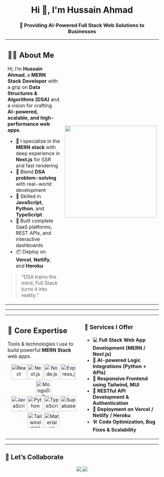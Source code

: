 <h1 align="center">Hi 👋, I'm Hussain Ahmad</h1>
<h3 align="center">🚀 Providing AI-Powered Full Stack Web Solutions to Businesses</h3>

<table align="center">
  <tr>
    <td valign="top" width="60%">
      <h2>🧑‍💻 About Me</h2>
      <p>
        Hi, I’m <strong>Hussain Ahmad</strong>, a <strong>MERN Stack Developer</strong> with a grip on <strong>Data Structures & Algorithms (DSA)</strong> and a vision for crafting <strong>AI-powered, scalable, and high-performance web apps</strong>.
      </p>
      <ul>
        <li>🧱 I specialize in the <strong>MERN stack</strong> with deep experience in <strong>Next.js</strong> for SSR and fast rendering</li>
        <li>🧠 Blend <strong>DSA problem-solving</strong> with real-world development</li>
        <li>🧰 Skilled in <strong>JavaScript</strong>, <strong>Python</strong>, and <strong>TypeScript</strong></li>
        <li>🚀 Built complete SaaS platforms, REST APIs, and interactive dashboards</li>
        <li>📦 Deploy on <strong>Vercel</strong>, <strong>Netlify</strong>, and <strong>Heroku</strong></li>
      </ul>
      <blockquote>
        "DSA trains the mind, Full Stack turns it into reality."
      </blockquote>
    </td>
    <td align="center" width="40%">
      <img src="https://media.giphy.com/media/qgQUggAC3Pfv687qPC/giphy.gif" width="300" />
    </td>
  </tr>
</table>

---

<table>
<tr>
<td valign="top" width="50%">
  <h2>💼 Core Expertise</h2>
  <p>
    Tools & technologies I use to build powerful <strong>MERN Stack</strong> web apps.
  </p>
  <p align="center">
    <img src="https://cdn.jsdelivr.net/gh/devicons/devicon/icons/react/react-original.svg" height="50" alt="React" title="React" />
    <img src="https://assets.vercel.com/image/upload/v1607554385/repositories/next-js/next-logo.png" height="50" alt="Next.js" title="Next.js" />
    <img src="https://cdn.jsdelivr.net/gh/devicons/devicon/icons/nodejs/nodejs-original-wordmark.svg" height="50" alt="Node.js" title="Node.js" />
    <img src="https://upload.wikimedia.org/wikipedia/commons/6/64/Expressjs.png" height="50" alt="Express.js" title="Express.js" />
    <img src="https://cdn.jsdelivr.net/gh/devicons/devicon/icons/mongodb/mongodb-original.svg" height="50" alt="MongoDB" title="MongoDB" />
    <br>
    <img src="https://cdn.jsdelivr.net/gh/devicons/devicon/icons/javascript/javascript-original.svg" height="50" alt="JavaScript" title="JavaScript" />
    <img src="https://cdn.jsdelivr.net/gh/devicons/devicon/icons/python/python-original.svg" height="50" alt="Python" title="Python" />
    <img src="https://cdn.jsdelivr.net/gh/devicons/devicon/icons/typescript/typescript-original.svg" height="50" alt="TypeScript" title="TypeScript" />
    <img src="https://www.vectorlogo.zone/logos/supabase/supabase-icon.svg" height="50" alt="Supabase" title="Supabase" />
    <br>
    <img src="https://upload.wikimedia.org/wikipedia/commons/d/d5/Tailwind_CSS_Logo.svg" height="50" alt="Tailwind CSS" title="Tailwind CSS" />
    <img src="https://cdn.jsdelivr.net/gh/devicons/devicon/icons/materialui/materialui-original.svg" height="50" alt="Material UI" title="Material UI" />
  </p>
</td>

<td valign="top" width="50%">

<h3>🔧 Services I Offer</h3>

<ul>
  <li>💻 <strong>Full Stack Web App Development (MERN / Next.js)</strong></li>
  <li>🤖 <strong>AI-powered Logic Integrations (Python + APIs)</strong></li>
  <li>📱 <strong>Responsive Frontend using Tailwind, MUI</strong></li>
  <li>🔐 <strong>RESTful API Development & Authentication</strong></li>
  <li>🚀 <strong>Deployment on Vercel / Netlify / Heroku</strong></li>
  <li>🛠️ <strong>Code Optimization, Bug Fixes & Scalability</strong></li>
</ul>

</td>
</tr>
</table>


---

## 🤝 Let’s Collaborate

<p align="center">
  <a href="mailto:hussainahmad.dev.17@gmail.com">
    <img src="https://img.shields.io/badge/Gmail-D14836?style=for-the-badge&logo=gmail&logoColor=white" />
  </a>
  <a href="https://www.linkedin.com/in/hussainahmaddev/">
    <img src="https://img.shields.io/badge/LinkedIn-0077B5?style=for-the-badge&logo=linkedin&logoColor=white" />
  </a>
</p>
